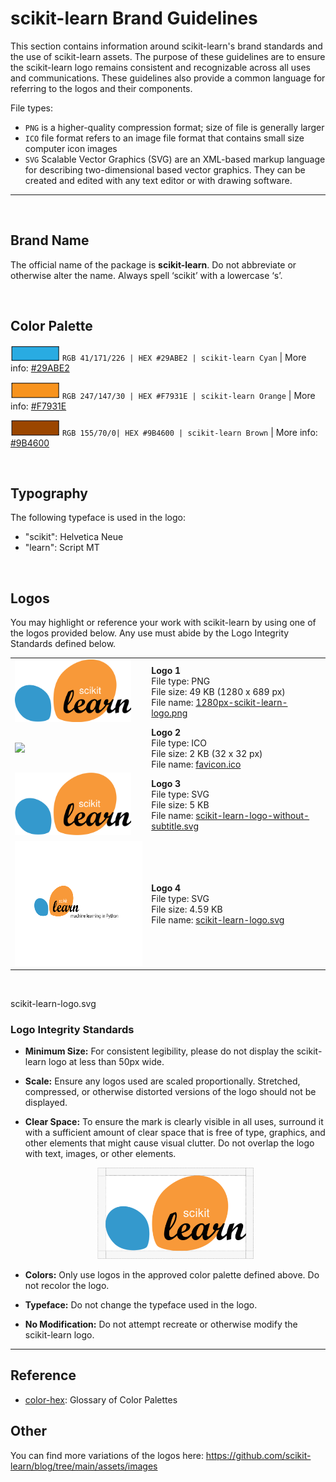 # scikit-learn Brand Guidelines

This section contains information around scikit-learn's brand standards and the use of scikit-learn assets. The purpose of these guidelines are to ensure the scikit-learn logo remains consistent and recognizable across all uses and communications. These guidelines also provide a common language for referring to the logos and their components.


File types:
- `PNG` is a higher-quality compression format; size of file is generally larger
- `ICO` file format refers to an image file format that contains small size computer icon images
- `SVG` Scalable Vector Graphics (SVG) are an XML-based markup language for describing two-dimensional based vector graphics. They can be created and edited with any text editor or with drawing software.

---
<br>


## Brand Name
The official name of the package is __scikit-learn__. Do not abbreviate or otherwise alter the name. Always spell ‘scikit’ with a lowercase ‘s’.

<br>

## Color Palette

![#29ABE2 Cyan](brand_colors/colorswatch_29ABE2_cyan.png) `RGB 41/171/226 | HEX #29ABE2 | scikit-learn Cyan` | More info: [#29ABE2](https://www.color-hex.com/color/29abe2)

![#F7931E Orange](brand_colors/colorswatch_F7931E_orange.png)  `RGB 247/147/30 | HEX #F7931E | scikit-learn Orange` | More info: [#F7931E](https://www.color-hex.com/color/f7931e)

![#9B4600 Brown](brand_colors/colorswatch_9B4600_brown.png) `RGB 155/70/0| HEX #9B4600 | scikit-learn Brown` | More info: [#9B4600](https://www.color-hex.com/color/9b4600)

<br>


## Typography
The following typeface is used in the logo:
- "scikit": Helvetica Neue
- "learn": Script MT
<br>


## Logos
You may highlight or reference your work with scikit-learn by using one of the logos provided below. Any use must abide by the Logo Integrity Standards defined below.

| | |
| - | - |
|  <img src="1280px-scikit-learn-logo.png" height="100px"> | __Logo 1__ <br> File type: PNG <br> File size: 49 KB (1280 x 689 px) <br> File name: [1280px-scikit-learn-logo.png](https://github.com/scikit-learn/scikit-learn/blob/main/doc/logos/1280px-scikit-learn-logo.png) | 
|  <img src="favicon.ico" height="100px"> | __Logo 2__ <br> File type: ICO <br> File size:  2 KB (32 x 32 px) <br> File name: [favicon.ico](https://github.com/scikit-learn/scikit-learn/blob/main/doc/logos/favicon.ico) |
|  <img src="scikit-learn-logo-without-subtitle.svg" height="100px"> | __Logo 3__ <br> File type: SVG <br> File size: 5 KB <br> File name: [scikit-learn-logo-without-subtitle.svg](https://github.com/scikit-learn/scikit-learn/blob/main/doc/logos/scikit-learn-logo-without-subtitle.svg) | 
|  <img src="scikit-learn-logo.svg" height="200px"> | __Logo 4__ <br> File type: SVG <br> File size: 4.59 KB <br> File name: [scikit-learn-logo.svg](https://github.com/scikit-learn/scikit-learn/blob/main/doc/logos/scikit-learn-logo.svg) | 

<br>

scikit-learn-logo.svg

### Logo Integrity Standards

- __Minimum Size:__ For consistent legibility, please do not display the scikit-learn logo at less than 50px wide.
- __Scale:__ Ensure any logos used are scaled proportionally. Stretched, compressed, or otherwise distorted versions of the logo should not be displayed.

- __Clear Space:__ To ensure the mark is clearly visible in all uses, surround it with a sufficient amount of clear space that is free of type, graphics, and other elements that might cause visual clutter. Do not overlap the logo with text, images, or other elements. <br> <center><img src="brand_guidelines/scikitlearn_logo_clearspace_updated.png" width="250px"></center>

- __Colors:__ Only use logos in the approved color palette defined above. Do not recolor the logo. 
- __Typeface:__ Do not change the typeface used in the logo. 
- __No Modification:__ Do not attempt recreate or otherwise modify the scikit-learn logo.



---

## Reference
- [color-hex](https://www.color-hex.com): Glossary of Color Palettes

## Other
You can find more variations of the logos here:  https://github.com/scikit-learn/blog/tree/main/assets/images
